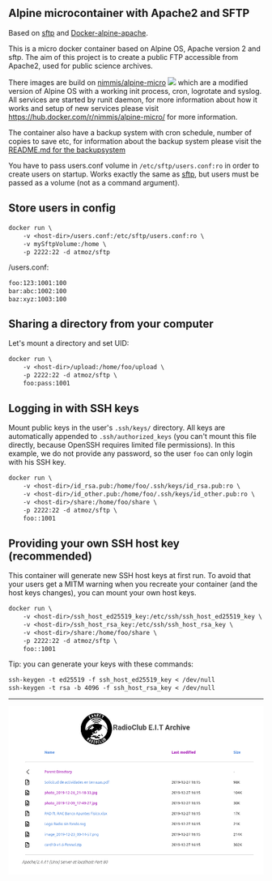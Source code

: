 ## Alpine microcontainer with Apache2 and SFTP

Based on [sftp](https://github.com/atmoz/sftp) and [Docker-alpine-apache](https://github.com/nimmis/docker-alpine-apache).

This is a micro docker container based on Alpine OS, Apache version 2 and sftp. The aim of this project is to create a public FTP accessible from Apache2, used for public science archives.

There images are build on [nimmis/alpine-micro](https://hub.docker.com/r/nimmis/alpine-micro/) ![](https://images.microbadger.com/badges/image/nimmis/alpine-micro.svg) which are a modified version of Alpine OS with a working init process, cron, logrotate  and syslog. All services are started by runit daemon, for more information about how it works and setup of new services please visit <https://hub.docker.com/r/nimmis/alpine-micro/> for more information.

The container also have a backup system with cron schedule, number of copies to save etc, for information about the backup system please visit the [README.md for the backupsystem](https://github.com/nimmis/backup/blob/master/README.md)

You have to pass users.conf volume in `/etc/sftp/users.conf:ro` in order to create users on startup. Works exactly the same as [sftp](https://github.com/atmoz/sftp), but users must be passed as a volume (not as a command argument).

## Store users in config

```
docker run \
    -v <host-dir>/users.conf:/etc/sftp/users.conf:ro \
    -v mySftpVolume:/home \
    -p 2222:22 -d atmoz/sftp
```

<host-dir>/users.conf:

```
foo:123:1001:100
bar:abc:1002:100
baz:xyz:1003:100
```

## Sharing a directory from your computer

Let's mount a directory and set UID:

```
docker run \
    -v <host-dir>/upload:/home/foo/upload \
    -p 2222:22 -d atmoz/sftp \
    foo:pass:1001
```

## Logging in with SSH keys

Mount public keys in the user's `.ssh/keys/` directory. All keys are automatically appended to `.ssh/authorized_keys` (you can't mount this file directly, because OpenSSH requires limited file permissions). In this example, we do not provide any password, so the user `foo` can only login with his SSH key.

```
docker run \
    -v <host-dir>/id_rsa.pub:/home/foo/.ssh/keys/id_rsa.pub:ro \
    -v <host-dir>/id_other.pub:/home/foo/.ssh/keys/id_other.pub:ro \
    -v <host-dir>/share:/home/foo/share \
    -p 2222:22 -d atmoz/sftp \
    foo::1001
```

## Providing your own SSH host key (recommended)

This container will generate new SSH host keys at first run. To avoid that your users get a MITM warning when you recreate your container (and the host keys changes), you can mount your own host keys.

```
docker run \
    -v <host-dir>/ssh_host_ed25519_key:/etc/ssh/ssh_host_ed25519_key \
    -v <host-dir>/ssh_host_rsa_key:/etc/ssh/ssh_host_rsa_key \
    -v <host-dir>/share:/home/foo/share \
    -p 2222:22 -d atmoz/sftp \
    foo::1001
```

Tip: you can generate your keys with these commands:

```
ssh-keygen -t ed25519 -f ssh_host_ed25519_key < /dev/null
ssh-keygen -t rsa -b 4096 -f ssh_host_rsa_key < /dev/null
```

---

![](./images/screenshot.png)
